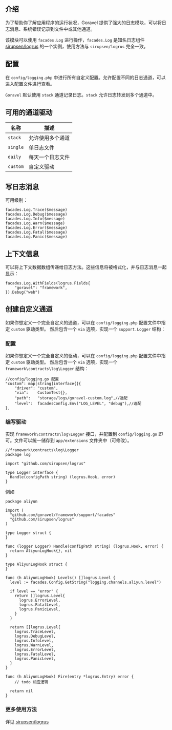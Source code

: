 ## 介绍

为了帮助你了解应用程序的运行状况，Goravel 提供了强大的日志模块，可以将日志消息、系统错误记录到文件中或其他通道。

该模块可以使用 `facades.Log` 进行操作，`facades.Log` 是知名日志组件 [sirupsen/logrus](https://github.com/sirupsen/logrus) 的一个实例，使用方法与 `sirupsen/logrus` 完全一致。

## 配置

在 `config/logging.php` 中进行所有自定义配置。允许配置不同的日志通道，可以进入配置文件进行查看。

`Goravel` 默认使用 `stack` 通道记录日志。`stack` 允许日志转发到多个通道中。

## 可用的通道驱动

| 名称     | 描述             |
| -------- | ---------------- |
| `stack`  | 允许使用多个通道 |
| `single` | 单日志文件       |
| `daily`  | 每天一个日志文件 |
| `custom` | 自定义驱动       |

## 写日志消息

可用级别：

```
facades.Log.Trace($message)
facades.Log.Debug($message)
facades.Log.Info($message)
facades.Log.Warn($message)
facades.Log.Error($message)
facades.Log.Fatal($message)
facades.Log.Panic($message)
```

## 上下文信息

可以将上下文数据数组传递给日志方法。这些信息将被格式化，并与日志消息一起显示：

```
facades.Log.WithFields(logrus.Fields{
    "goravel": "framework",
}).Debug("web")
```

## 创建自定义通道

如果你想定义一个完全自定义的通道，可以在 `config/logging.php` 配置文件中指定 `custom` 驱动类型。
然后包含一个 `via` 选项，实现一个 `support.Logger` 结构：

### 配置

如果你想定义一个完全自定义的驱动，可以在 `config/logging.php` 配置文件中指定 `custom` 驱动类型。
然后包含一个 `via` 选项，实现一个 `framework\contracts\log\Logger` 结构：

```
//config/logging.go 配置
"custom": map[string]interface{}{
    "driver": "custom",
    "via":    CustomTest{},
    "path":   "storage/logs/goravel-custom.log",//选配
    "level":  facadesConfig.Env("LOG_LEVEL", "debug"),//选配
},
```

### 编写驱动

实现 `framework\contracts\log\Logger` 接口，并配置到 `config/logging.go` 即可。文件可以统一储存到 `app/extensions` 文件夹中（可修改）。

```
//framework\contracts\log\Logger
package log

import "github.com/sirupsen/logrus"

type Logger interface {
  Handle(configPath string) (logrus.Hook, error)
}
```

例如

```
package aliyun

import (
  "github.com/goravel/framework/support/facades"
  "github.com/sirupsen/logrus"
)

type Logger struct {
}

func (logger Logger) Handle(configPath string) (logrus.Hook, error) {
  return AliyunLogHook{}, nil
}

type AliyunLogHook struct {
}

func (h AliyunLogHook) Levels() []logrus.Level {
  level := facades.Config.GetString("logging.channels.aliyun.level")

  if level == "error" {
    return []logrus.Level{
      logrus.ErrorLevel,
      logrus.FatalLevel,
      logrus.PanicLevel,
    }
  }

  return []logrus.Level{
    logrus.TraceLevel,
    logrus.DebugLevel,
    logrus.InfoLevel,
    logrus.WarnLevel,
    logrus.ErrorLevel,
    logrus.FatalLevel,
    logrus.PanicLevel,
  }
}

func (h AliyunLogHook) Fire(entry *logrus.Entry) error {
    // todo 相应逻辑

  return nil
}
```

### 更多使用方法

详见 [sirupsen/logrus](https://github.com/sirupsen/logrus)
